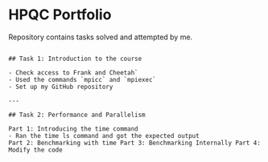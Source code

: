 # HPQC Portfolio

Repository contains tasks solved and attempted by me.

~~~~~~~~~~~~

## Task 1: Introduction to the course

- Check access to Frank and Cheetah`
- Used the commands `mpicc` and `mpiexec`
- Set up my GitHub repository

---

## Task 2: Performance and Parallelism

Part 1: Introducing the time command
- Ran the time ls command and got the expected output
Part 2: Benchmarking with time Part 3: Benchmarking Internally Part 4: Modify the code
